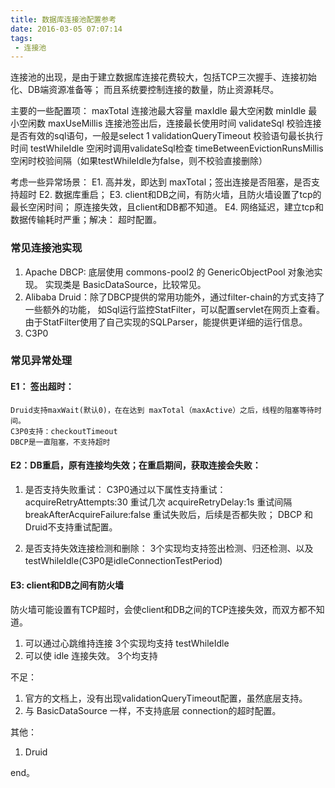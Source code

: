 ```yaml
---
title: 数据库连接池配置参考
date: 2016-03-05 07:07:14
tags:
 - 连接池
---
```


连接池的出现，是由于建立数据库连接花费较大，包括TCP三次握手、连接初始化、DB端资源准备等；
而且系统要控制连接的数量，防止资源耗尽。

主要的一些配置项：
maxTotal 连接池最大容量
maxIdle 最大空闲数
minIdle 最小空闲数
maxUseMillis 连接池签出后，连接最长使用时间
validateSql 校验连接是否有效的sql语句，一般是select 1
validationQueryTimeout 校验语句最长执行时间
testWhileIdle 空闲时调用validateSql检查
timeBetweenEvictionRunsMillis 空闲时校验间隔（如果testWhileIdle为false，则不校验直接删除）

考虑一些异常场景：
E1. 高并发，即达到 maxTotal；签出连接是否阻塞，是否支持超时
E2. 数据库重启；
E3. client和DB之间，有防火墙，且防火墙设置了tcp的最长空闲时间；
原连接失效，且client和DB都不知道。
E4. 网络延迟，建立tcp和数据传输耗时严重；解决： 超时配置。

### 常见连接池实现
1. Apache DBCP: 底层使用 commons-pool2 的 GenericObjectPool 对象池实现。
实现类是 BasicDataSource，比较常见。
2. Alibaba Druid：除了DBCP提供的常用功能外，通过filter-chain的方式支持了一些额外的功能，
如Sql运行监控StatFilter，可以配置servlet在网页上查看。
由于StatFilter使用了自己实现的SQLParser，能提供更详细的运行信息。
3. C3P0

### 常见异常处理

#### E1： 签出超时：
    Druid支持maxWait(默认0)，在在达到 maxTotal（maxActive）之后，线程的阻塞等待时间。
    C3P0支持：checkoutTimeout
    DBCP是一直阻塞，不支持超时

#### E2：DB重启，原有连接均失效；在重启期间，获取连接会失败：

1. 是否支持失败重试：
    C3P0通过以下属性支持重试：
    acquireRetryAttempts:30 重试几次
    acquireRetryDelay:1s 重试间隔
    breakAfterAcquireFailure:false 重试失败后，后续是否都失败；
    DBCP 和 Druid不支持重试配置。

2. 是否支持失效连接检测和删除：
    3个实现均支持签出检测、归还检测、以及 testWhileIdle(C3P0是idleConnectionTestPeriod)

#### E3: client和DB之间有防火墙
防火墙可能设置有TCP超时，会使client和DB之间的TCP连接失效，而双方都不知道。
1. 可以通过心跳维持连接
    3个实现均支持 testWhileIdle
2. 可以使 idle 连接失效。
    3个均支持




不足：
1. 官方的文档上，没有出现validationQueryTimeout配置，虽然底层支持。
2. 与 BasicDataSource 一样，不支持底层 connection的超时配置。



其他：
1. Druid



end。

